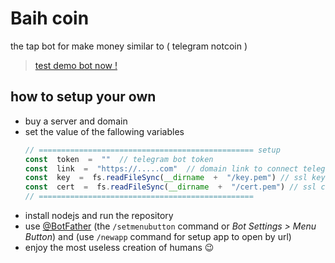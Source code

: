 # Baih coin
the tap bot for make money similar to ( telegram notcoin )

> [test demo bot now !](http://t.me/Biahcoinbot/app)

##  how to setup your own

 - buy a server and domain 
 - set the value of the fallowing variables	 
	```js
	// ================================================ setup
	const  token  =  ""  // telegram bot token
	const  link  =  "https://.....com"  // domain link to connect telegram bot to this server
	const  key  =  fs.readFileSync(__dirname  +  "/key.pem") // ssl key of domain
	const  cert  =  fs.readFileSync(__dirname  +  "/cert.pem") // ssl cert of domain
	// ================================================
	```
 - install nodejs and run the repository
 - use [@BotFather](https://t.me/botfather) (the `/setmenubutton` command or _Bot Settings > Menu Button_) and (use `/newapp` command for setup app to open by url)
 - enjoy the most useless creation of humans 😉

